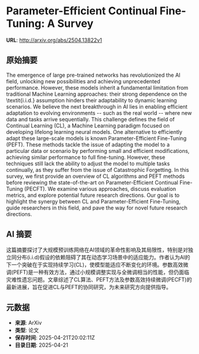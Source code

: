# Parameter-Efficient Continual Fine-Tuning: A Survey

**URL**: http://arxiv.org/abs/2504.13822v1

## 原始摘要

The emergence of large pre-trained networks has revolutionized the AI field,
unlocking new possibilities and achieving unprecedented performance. However,
these models inherit a fundamental limitation from traditional Machine Learning
approaches: their strong dependence on the \textit{i.i.d.} assumption hinders
their adaptability to dynamic learning scenarios. We believe the next
breakthrough in AI lies in enabling efficient adaptation to evolving
environments -- such as the real world -- where new data and tasks arrive
sequentially. This challenge defines the field of Continual Learning (CL), a
Machine Learning paradigm focused on developing lifelong learning neural
models. One alternative to efficiently adapt these large-scale models is known
Parameter-Efficient Fine-Tuning (PEFT). These methods tackle the issue of
adapting the model to a particular data or scenario by performing small and
efficient modifications, achieving similar performance to full fine-tuning.
However, these techniques still lack the ability to adjust the model to
multiple tasks continually, as they suffer from the issue of Catastrophic
Forgetting. In this survey, we first provide an overview of CL algorithms and
PEFT methods before reviewing the state-of-the-art on Parameter-Efficient
Continual Fine-Tuning (PECFT). We examine various approaches, discuss
evaluation metrics, and explore potential future research directions. Our goal
is to highlight the synergy between CL and Parameter-Efficient Fine-Tuning,
guide researchers in this field, and pave the way for novel future research
directions.


## AI 摘要

这篇摘要探讨了大规模预训练网络在AI领域的革命性影响及其局限性，特别是对独立同分布(i.i.d)假设的依赖阻碍了其在动态学习场景中的适应能力。作者认为AI的下一个突破在于实现持续学习(CL)，使模型能适应不断变化的环境。参数高效微调(PEFT)是一种有效方法，通过小规模调整实现与全微调相当的性能，但仍面临灾难性遗忘问题。文章综述了CL算法、PEFT方法及参数高效持续微调(PECFT)的最新进展，旨在促进CL与PEFT的协同研究，为未来研究方向提供指导。

## 元数据

- **来源**: ArXiv
- **类型**: 论文
- **保存时间**: 2025-04-21T20:02:11Z
- **目录日期**: 2025-04-21
